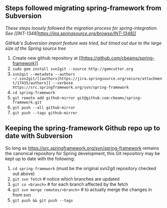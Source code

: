 ## Steps followed migrating spring-framework from Subversion

*These steps loosely followed the migration process for spring-integration.  See [[INT-1348|https://jira.springsource.org/browse/INT-1348]]*

*GitHub's Subversion import feature was tried, but timed out due to the large size of the Spring source tree*

1. Create new github repository at [[https://github.com/cbeams/spring-framework]]
1. `sudo gem install svn2git --source http://gemcutter.org`
1. `svn2git --metadata --authors ~/.svn2git/[[authors|https://jira.springsource.org/secure/attachment/17435/authors]] --verbose https://src.springframework.org/svn/spring-framework`
1. `cd spring-framework`
1. `git remote add github-mirror git@github.com:cbeams/spring-framework.git`
1. `git push --all github-mirror`
1. `git push --tags github-mirror`

## Keeping the spring-framework Github repo up to date with Subversion

So long as https://src.springframework.org/svn/spring-framework remains the canonical repository for Spring development, this Git repository may be kept up to date with the following:

1. `cd spring-framework` (must be the original svn2git repository checked out above)
1. `git svn fetch`  # notice which branches are updated
1. `git co <branch>` # for each branch affected by the fetch
1. `git svn merge remotes/<branch>` # to actually merge the changes in from svn
1. `git push && git push --tags`